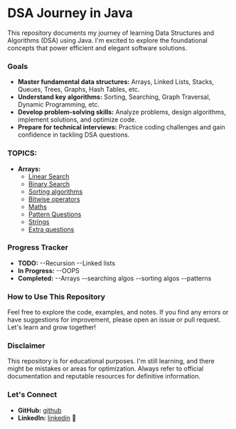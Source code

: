 # DSA Journey in Java

This repository documents my journey of learning Data Structures and Algorithms (DSA) using Java. I'm excited to explore the foundational concepts that power efficient and elegant software solutions.

### Goals

- **Master fundamental data structures:** Arrays, Linked Lists, Stacks, Queues, Trees, Graphs, Hash Tables, etc.
- **Understand key algorithms:** Sorting, Searching, Graph Traversal, Dynamic Programming, etc.
- **Develop problem-solving skills:** Analyze problems, design algorithms, implement solutions, and optimize code.
- **Prepare for technical interviews:** Practice coding challenges and gain confidence in tackling DSA questions.

### TOPICS:

- **Arrays:** 
    - [Linear Search](https://github.com/Ayushcode10/DSA-JAVA/tree/main/src/com/LinearSearch)
    - [Binary Search](https://github.com/Ayushcode10/DSA-JAVA/tree/main/src/com/BinarySearch)
    - [Sorting algorithms](https://github.com/Ayushcode10/DSA-JAVA/tree/main/src/com/Sorting)
    - [Bitwise operators](https://github.com/Ayushcode10/DSA-JAVA/tree/main/src/com/Bitwise)
    - [Maths](https://github.com/Ayushcode10/DSA-JAVA/tree/main/src/com/Maths)
    - [Pattern Questions](https://github.com/Ayushcode10/DSA-JAVA/tree/main/src/com/Patterns)
    - [Strings](https://github.com/Ayushcode10/DSA-JAVA/tree/main/src/com/Strings)
    - [Extra questions](https://github.com/Ayushcode10/DSA-JAVA/tree/main/src/com/javvaQues)


### Progress Tracker

- **TODO:** 
        --Recursion
        --Linked lists
- **In Progress:** 
        --OOPS
- **Completed:** 
        --Arrays
        --searching algos
        --sorting algos
        --patterns 

### How to Use This Repository

Feel free to explore the code, examples, and notes. If you find any errors or have suggestions for improvement, please open an issue or pull request. Let's learn and grow together!

### Disclaimer

This repository is for educational purposes. I'm still learning, and there might be mistakes or areas for optimization. Always refer to official documentation and reputable resources for definitive information.

### Let's Connect

- **GitHub:** [github](https://github.com/Ayushcode10)
- **LinkedIn:** [linkedin](https://www.linkedin.com/in/Ayushsaxena10/)
🚀